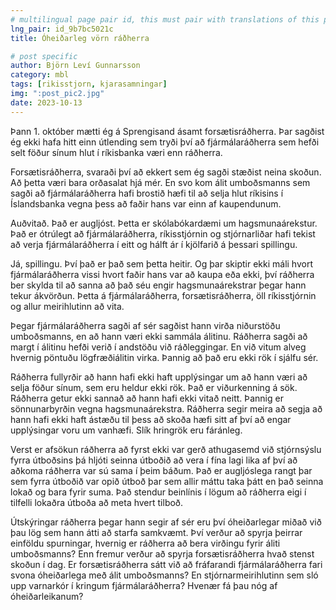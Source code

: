 ```yaml
---
# multilingual page pair id, this must pair with translations of this page. (This name must be unique)
lng_pair: id_9b7bc5021c
title: Óheiðarleg vörn ráðherra

# post specific
author: Björn Leví Gunnarsson
category: mbl
tags: [rikisstjorn, kjarasamningar]
img: ":post_pic2.jpg"
date: 2023-10-13
---
```


Þann 1. október mætti ég á Sprengisand ásamt forsætisráðherra. Þar sagðist ég ekki hafa hitt einn útlending sem tryði því að fjármálaráðherra sem hefði selt föður sínum hlut í ríkisbanka væri enn ráðherra. 

Forsætisráðherra, svaraði því að ekkert sem ég sagði stæðist neina skoðun. Að þetta væri bara  orðasalat hjá mér. En svo kom álit umboðsmanns sem sagði að fjármálaráðherra hafi brostið hæfi til að selja hlut ríkisins í Íslandsbanka vegna þess að faðir hans var einn af kaupendunum.

Auðvitað. Það er augljóst. Þetta er skólabókardæmi um hagsmunaárekstur. Það er ótrúlegt að fjármálaráðherra, ríkisstjórnin og stjórnarliðar hafi tekist að verja fjármálaráðherra í eitt og hálft ár í kjölfarið á þessari spillingu.

Já, spillingu. Því það er það sem þetta heitir. Og þar skiptir ekki máli hvort fjármálaráðherra vissi hvort faðir hans var að kaupa eða ekki, því ráðherra ber skylda til að sanna að það séu engir hagsmunaárekstrar þegar hann tekur ákvörðun. Þetta á fjármálaráðherra, forsætisráðherra, öll ríkisstjórnin og allur meirihlutinn að vita. 

Þegar fjármálaráðherra sagði af sér sagðist hann virða niðurstöðu umboðsmanns, en að hann væri ekki sammála álitinu. Ráðherra sagði að margt í álitinu hefði verið í andstöðu við ráðleggingar. En við vitum alveg hvernig pöntuðu lögfræðiálitin virka. Þannig að það eru ekki rök í sjálfu sér.

Ráðherra fullyrðir að hann hafi ekki haft upplýsingar um að hann væri að selja föður sínum, sem eru heldur ekki rök. Það er viðurkenning á sök. Ráðherra getur ekki sannað að hann hafi ekki vitað neitt. Þannig er sönnunarbyrðin vegna hagsmunaárekstra. Ráðherra segir meira að segja að hann hafi ekki haft ástæðu til þess að skoða hæfi sitt af því að engar upplýsingar voru um vanhæfi. Slík hringrök eru fáránleg.

Verst er afsökun ráðherra að fyrst ekki var gerð athugasemd við stjórnsýslu fyrra útboðsins þá hljóti seinna útboðið að vera í fína lagi lika af því að aðkoma ráðherra var sú sama í þeim báðum. Það er augljóslega rangt þar sem fyrra útboðið var opið útboð þar sem allir máttu taka þátt en það seinna lokað og bara fyrir suma. Það stendur beinlínis í lögum að ráðherra eigi í tilfelli lokaðra útboða að meta hvert tilboð.

Útskýringar ráðherra þegar hann segir af sér eru því óheiðarlegar miðað við þau lög sem hann átti að starfa samkvæmt. Því verður að spyrja þeirrar einföldu spurningar, hvernig er ráðherra að bera virðingu fyrir áliti umboðsmanns? Enn fremur verður að spyrja forsætisráðherra hvað stenst skoðun í dag. Er forsætisráðherra sátt við að fráfarandi fjármálaráðherra fari svona óheiðarlega með álit umboðsmanns? En stjórnarmeirihlutinn sem sló upp varnarkór í kringum fjármálaráðherra? Hvenær fá þau nóg af óheiðarleikanum?
